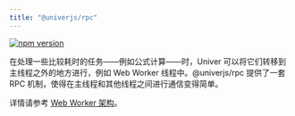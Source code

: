 ```yaml
---
title: "@univerjs/rpc"
---
```


[![npm version](https://img.shields.io/npm/v/@univerjs/rpc)](https://npmjs.org/package/@univerjs/rpc)

在处理一些比较耗时的任务——例如公式计算——时，Univer 可以将它们转移到主线程之外的地方进行，例如 Web Worker 线程中。@univerjs/rpc 提供了一套 RPC 机制，使得在主线程和其他线程之间进行通信变得简单。

详情请参考 [Web Worker 架构](/docs/guides/architecture/web-worker)。
